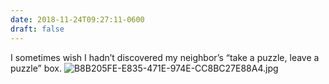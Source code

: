 ```yaml
---
date: 2018-11-24T09:27:11-0600
draft: false
---
```




I sometimes wish I hadn’t discovered my neighbor’s “take a puzzle, leave a puzzle” box. ![B8B205FE-E835-471E-974E-CC8BC27E88A4.jpg](http://ianwhitney.micro.blog/uploads/2018/0ebd5ba73a.jpg)



